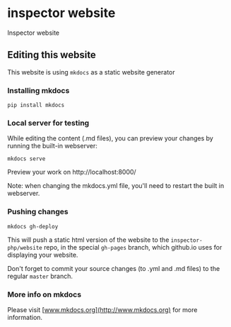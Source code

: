 # inspector website

Inspector website

## Editing this website

This website is using `mkdocs` as a static website generator

### Installing mkdocs

```
pip install mkdocs
```

### Local server for testing

While editing the content (.md files), you can preview your changes by running the built-in webserver:
```
mkdocs serve
```

Preview your work on http://localhost:8000/

Note: when changing the mkdocs.yml file, you'll need to restart the built in webserver.

### Pushing changes

```
mkdocs gh-deploy
```

This will push a static html version of the website to the `inspector-php/website` repo,
in the special `gh-pages` branch, which github.io uses for displaying your website.

Don't forget to commit your source changes (to .yml and .md files) to the regular `master` branch.

### More info on mkdocs

Please visit [www.mkdocs.org](http://www.mkdocs.org) for more information.

